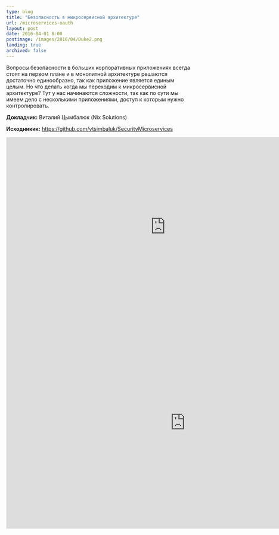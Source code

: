 ```yaml
---
type: blog
title: "Безопасность в микросервисной архитектуре"
url: /microservices-oauth
layout: post
date: 2016-04-01 8:00
postimage: /images/2016/04/Duke2.png
landing: true
archived: false
---
```


Вопросы безопасности в больших корпоративных приложениях всегда стоят на первом плане и в монолитной архитектуре решаются 
достаточно единообразно, так как приложение является единым целым. Но что делать когда мы переходим к микросервисной архитектуре?<!-- more --> Тут у нас начинаются сложности, так как по сути мы имеем дело с несколькими приложениями, доступ к которым нужно контролировать. 

**Докладчик:** Виталий Цымбалюк (Nix Solutions)

**Исходникик:** <https://github.com/vtsimbaluk/SecurityMicroservices>

<iframe width="853" height="480" src="https://www.youtube.com/embed/8AmptRwpo0c" frameborder="0" allowfullscreen></iframe>

<iframe src="https://docs.google.com/presentation/d/1u0ZwlK1MjmQEoKFrCkyNr60G5ezuzAAePrCBx133sXk/embed?start=false&loop=false&delayms=5000" frameborder="0" width="960" height="569" allowfullscreen="true" mozallowfullscreen="true" webkitallowfullscreen="true"></iframe>